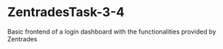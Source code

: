 # ZentradesTask-3-4
Basic frontend of a login dashboard with the functionalities provided by Zentrades
